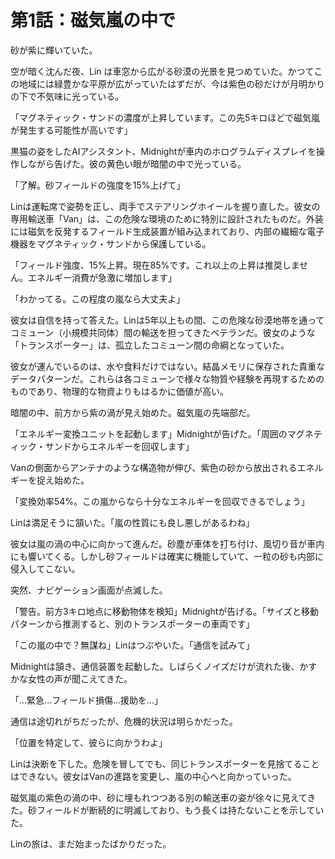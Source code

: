 # 第1話：磁気嵐の中で

砂が紫に輝いていた。

空が暗く沈んだ夜、Lin は車窓から広がる砂漠の光景を見つめていた。かつてこの地域には緑豊かな平原が広がっていたはずだが、今は紫色の砂だけが月明かりの下で不気味に光っている。

「マグネティック・サンドの濃度が上昇しています。この先5キロほどで磁気嵐が発生する可能性が高いです」

黒猫の姿をしたAIアシスタント、Midnightが車内のホログラムディスプレイを操作しながら告げた。彼の黄色い眼が暗闇の中で光っている。

「了解。砂フィールドの強度を15%上げて」

Linは運転席で姿勢を正し、両手でステアリングホイールを握り直した。彼女の専用輸送車「Van」は、この危険な環境のために特別に設計されたものだ。外装には磁気を反発するフィールド生成装置が組み込まれており、内部の繊細な電子機器をマグネティック・サンドから保護している。

「フィールド強度、15%上昇。現在85%です。これ以上の上昇は推奨しません。エネルギー消費が急激に増加します」

「わかってる。この程度の嵐なら大丈夫よ」

彼女は自信を持って答えた。Linは5年以上もの間、この危険な砂漠地帯を通ってコミューン（小規模共同体）間の輸送を担ってきたベテランだ。彼女のような「トランスポーター」は、孤立したコミューン間の命綱となっていた。

彼女が運んでいるのは、水や食料だけではない。結晶メモリに保存された貴重なデータパターンだ。これらは各コミューンで様々な物質や経験を再現するためのものであり、物理的な物資よりもはるかに価値が高い。

暗闇の中、前方から紫の渦が見え始めた。磁気嵐の先端部だ。

「エネルギー変換ユニットを起動します」Midnightが告げた。「周囲のマグネティック・サンドからエネルギーを回収します」

Vanの側面からアンテナのような構造物が伸び、紫色の砂から放出されるエネルギーを捉え始めた。

「変換効率54%。この嵐からなら十分なエネルギーを回収できるでしょう」

Linは満足そうに頷いた。「嵐の性質にも良し悪しがあるわね」

彼女は嵐の渦の中心に向かって進んだ。砂塵が車体を打ち付け、風切り音が車内にも響いてくる。しかし砂フィールドは確実に機能していて、一粒の砂も内部に侵入してこない。

突然、ナビゲーション画面が点滅した。

「警告。前方3キロ地点に移動物体を検知」Midnightが告げる。「サイズと移動パターンから推測すると、別のトランスポーターの車両です」

「この嵐の中で？無謀ね」Linはつぶやいた。「通信を試みて」

Midnightは頷き、通信装置を起動した。しばらくノイズだけが流れた後、かすかな女性の声が聞こえてきた。

「...緊急...フィールド損傷...援助を...」

通信は途切れがちだったが、危機的状況は明らかだった。

「位置を特定して、彼らに向かうわよ」

Linは決断を下した。危険を冒してでも、同じトランスポーターを見捨てることはできない。彼女はVanの進路を変更し、嵐の中心へと向かっていった。

磁気嵐の紫色の渦の中、砂に埋もれつつある別の輸送車の姿が徐々に見えてきた。砂フィールドが断続的に明滅しており、もう長くは持たないことを示していた。

Linの旅は、まだ始まったばかりだった。
